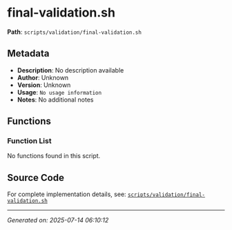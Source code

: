# final-validation.sh

**Path**: `scripts/validation/final-validation.sh`

## Metadata

- **Description**: No description available
- **Author**: Unknown
- **Version**: Unknown
- **Usage**: `No usage information`
- **Notes**: No additional notes

## Functions

### Function List

No functions found in this script.


## Source Code

For complete implementation details, see: [`scripts/validation/final-validation.sh`](../../scripts/validation/final-validation.sh)

---
*Generated on: 2025-07-14 06:10:12*
